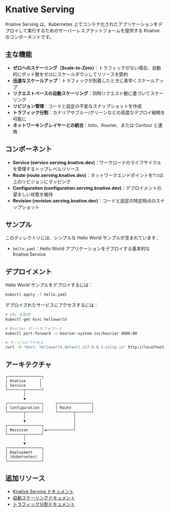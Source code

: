 # Knative Serving

Knative Serving は、Kubernetes 上でコンテナ化されたアプリケーションをデプロイして実行するためのサーバーレスプラットフォームを提供する Knative のコンポーネントです。

## 主な機能

- **ゼロへのスケーリング（Scale-to-Zero）**：トラフィックがない場合、自動的にポッド数をゼロにスケールダウンしてリソースを節約
- **迅速なスケールアップ**：トラフィックが到着したときに素早くスケールアップ
- **リクエストベースの自動スケーリング**：同時リクエスト数に基づいてスケーリング
- **リビジョン管理**：コードと設定の不変なスナップショットを作成
- **トラフィック分割**：カナリアやブルー/グリーンなどの高度なデプロイ戦略を可能に
- **ネットワーキングレイヤーとの統合**：Istio、Kourier、または Contour と連携

## コンポーネント

- **Service (service.serving.knative.dev)**：ワークロードのライフサイクルを管理するトップレベルリソース
- **Route (route.serving.knative.dev)**：ネットワークエンドポイントを1つ以上のリビジョンにマッピング
- **Configuration (configuration.serving.knative.dev)**：デプロイメントの望ましい状態を維持
- **Revision (revision.serving.knative.dev)**：コードと設定の特定時点のスナップショット

## サンプル

このディレクトリには、シンプルな Hello World サンプルが含まれています：

- `hello.yaml`：Hello World アプリケーションをデプロイする基本的な Knative Service

## デプロイメント

Hello World サンプルをデプロイするには：

```bash
kubectl apply -f hello.yaml
```

デプロイされたサービスにアクセスするには：

```bash
# URL を取得
kubectl get ksvc helloworld

# Kourier ポートをフォワード
kubectl port-forward -n kourier-system svc/kourier 8080:80

# サービスにアクセス
curl -H "Host: helloworld.default.127.0.0.1.sslip.io" http://localhost:8080
```

## アーキテクチャ

```
┌───────────────┐
│ Knative      │
│ Service      │
└───────┬───────┘
        │
        ▼
┌───────────────┐     ┌───────────────┐
│ Configuration │     │ Route         │
└───────┬───────┘     └───────┬───────┘
        │                     │
        ▼                     │
┌───────────────┐             │
│ Revision      │◄────────────┘
└───────┬───────┘
        │
        ▼
┌───────────────┐
│ Deployment    │
│ (Kubernetes)  │
└───────────────┘
```

## 追加リソース

- [Knative Serving ドキュメント](https://knative.dev/docs/serving/)
- [自動スケーリングドキュメント](https://knative.dev/docs/serving/autoscaling/)
- [トラフィック分割ドキュメント](https://knative.dev/docs/serving/traffic-management/)
